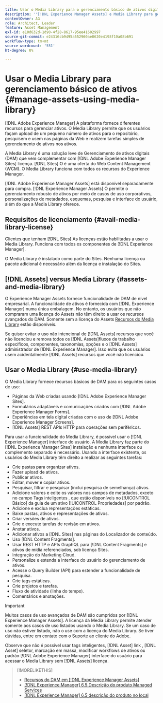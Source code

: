 ```yaml
---
title: Usar o Media Library para o gerenciamento básico de ativos digitais
description: '"[!DNL Experience Manager Assets] e Media Library para gerenciamento de ativos."'
contentOwner: AG
role: Architect, Leader
feature: Asset Management
exl-id: e10d632d-1d90-4f28-8617-95ee41602997
source-git-commit: e24316cb9495a552960ae0620e4198f10a08b691
workflow-type: tm+mt
source-wordcount: '551'
ht-degree: 0%

---
```



# Usar o Media Library para gerenciamento básico de ativos {#manage-assets-using-media-library}

[!DNL Adobe Experience Manager] A plataforma fornece diferentes recursos para gerenciar ativos. O Media Library permite que os usuários façam upload de um pequeno número de ativos para o repositório, pesquisem e usem nas páginas da Web e realizem tarefas simples de gerenciamento de ativos nos ativos.

A Media Library é uma solução leve de Gerenciamento de ativos digitais (DAM) que vem complementar com [!DNL Adobe Experience Manager Sites] licença. [!DNL Sites] O é uma oferta do Web Content Management (WCM). O Media Library funciona com todos os recursos do Experience Manager.

[!DNL Adobe Experience Manager Assets] está disponível separadamente para compra. [!DNL Experience Manager Assets] O permite o gerenciamento robusto de ativos por meio de casos de uso corporativos, personalizações de metadados, esquemas, pesquisa e interface do usuário, além do que a Media Library oferece.

## Requisitos de licenciamento {#avail-media-library-license}

Clientes que tenham [!DNL Sites] As licenças estão habilitadas a usar o Media Library. Funciona com todos os componentes de [!DNL Experience Manager].

O Media Library é instalado como parte do Sites. Nenhuma licença ou pacote adicional é necessário além da licença e instalação do Sites.

## [!DNL Assets] versus Media Library {#assets-and-media-library}

O Experience Manager Assets fornece funcionalidade de DAM de nível empresarial. A funcionalidade de ativos é fornecida com [!DNL Experience Manager] numa única embalagem. No entanto, os usuários que não compraram uma licença do Assets não têm direito a usar os recursos avançados do DAM. Somente sem a licença do Assets [Recursos do Media Library](#use-media-library) estão disponíveis.

Se quiser evitar o uso não intencional de [!DNL Assets] recursos que você não licenciou e remova todos os [!DNL Assets]fluxos de trabalho específicos, componentes, taxonomias, opções e o [!DNL Assets] administrador de [!DNL Experience Manager]. Isso evita que os usuários usem acidentalmente [!DNL Assets] recursos que você não licenciou.

## Usar o Media Library {#use-media-library}

O Media Library fornece recursos básicos de DAM para os seguintes casos de uso:

* Páginas da Web criadas usando [!DNL Adobe Experience Manager Sites].
* Formulários adaptáveis e comunicações criados com [!DNL Adobe Experience Manager Forms].
* Experiências em tela digital criadas com o uso de [!DNL Adobe Experience Manager Screens].
* [!DNL Assets] REST APIs HTTP para operações sem periféricos.

<!--
 TBD: Remove this after confirmation. May need to merge this list with the list provided by PMs.
* Static renditions

-->

Para usar a funcionalidade do Media Library, é possível usar o [!DNL Experience Manager] interface do usuário. A Media Library faz parte do [!DNL Experience Manager Sites] instalação e nenhuma interface ou complemento separado é necessário. Usando a interface existente, os usuários do Media Library têm direito a realizar as seguintes tarefas:

* Crie pastas para organizar ativos.
* Fazer upload de ativos.
* Publicar ativos.
* Editar, mover e copiar ativos.
* Pesquisar, filtrar e pesquisar (inclui pesquisa de semelhança) ativos.
* Adicione valores e edite os valores nos campos de metadados, exceto no campo Tags inteligentes , que estão disponíveis no [!UICONTROL Básico] da guia de um ativo [!UICONTROL Propriedades] por padrão.
* Adicione e exclua representações estáticas.
* Baixe pastas, ativos e representações de ativos.
* Criar versões de ativos.
* Crie e execute tarefas de revisão em ativos.
* Anotar ativos.
* Adicionar ativos a [!DNL Sites] nas páginas do Localizador de conteúdo.
* Uso [!DNL Content Fragments].
* Usar REST HTTP e APIs GraphQL para [!DNL Content Fragments] e ativos de mídia referenciados, sob licença Sites.
* Integração do Marketing Cloud.
* Personalize e estenda a interface do usuário do gerenciamento de ativos.
* Acesse o Query Builder (API) para estender a funcionalidade de pesquisa.
* Crie tags estáticas.
* Crie projetos e tarefas.
* Fluxo de atividade (linha do tempo).
* Comentários e anotações.

<!-- TBD: Define exactly which basic Assets workflow are available for use with Media Library?

As per PM, we must avoid stating such a list, as we don't have a list that makes sense in Cloud Service.
-->

>[!IMPORTANT]
>
>Muitos casos de uso avançados de DAM são cumpridos por [!DNL Experience Manager Assets]. A licença da Media Library permite atender somente aos casos de uso listados usando o Media Library. Se um caso de uso não estiver listado, não o use com a licença do Media Library. Se tiver dúvidas, entre em contato com o Suporte ao cliente do Adobe.

Observe que não é possível usar tags inteligentes, [!DNL Asset] link , [!DNL Asset] seletor, marcação em massa, modificar workflows de ativos ou padrão [!DNL Adobe Experience Manager] interface do usuário para acessar o Media Library sem [!DNL Assets] licença.

<!-- TBD: Add a CTA - how to contact Adobe for queries. -->

>[!MORELIKETHIS]
>
>* [Recursos do DAM em [!DNL Experience Manager Assets]](https://experienceleague.adobe.com/docs/experience-manager-65/assets/home.html)
>* [[!DNL Experience Manager] 6.5 Descrição do produto Managed Services](https://helpx.adobe.com/legal/product-descriptions/adobe-experience-manager-managed-services.html)
>* [[!DNL Experience Manager] 6.5 descrição do produto no local](https://helpx.adobe.com/legal/product-descriptions/adobe-experience-manager-on-premise.html)


